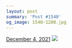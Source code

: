```yaml
---
layout: post
summary: 'Post #1540'
og_image: 1540-1280.jpg
---
```


<p>
  <time>
    <a href="/1540">December 4, 2021</a>
  </time>
  <a href="/1540">
    <img src="{{ site.assets_url }}/1540-640.jpg" srcset="{{ site.assets_url }}/1540-320.jpg 320w, {{ site.assets_url }}/1540-640.jpg 640w, {{ site.assets_url }}/1540-960.jpg 960w, {{ site.assets_url }}/1540-1280.jpg 1280w" sizes="(min-width: 700px) 50vw, calc(100vw - 2rem)" />
  </a>
</p>
